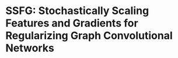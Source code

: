 # SSFG: Stochastically Scaling Features and Gradients for Regularizing Graph Convolutional Networks
